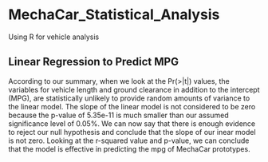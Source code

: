 # MechaCar_Statistical_Analysis
Using R for vehicle analysis

## Linear Regression to Predict MPG
According to our summary, when we look at the Pr(>|t|) values, the variables for vehicle length and ground clearance in addition to the intercept (MPG), are statistically
unlikely to provide random amounts of variance to the linear model. The slope of the linear model is not considered to be zero because the p-value of 5.35e-11 is much smaller
than our assumed significance level of 0.05%. We can now say that there is enough evidence to reject our null hypothesis and conclude that the slope of our inear model is not
zero. Looking at the r-squared value and p-value, we can conclude that the model is effective in predicting the mpg of MechaCar prototypes.

